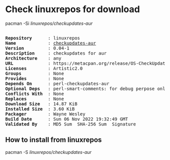 # Check linuxrepos for download

pacman -Si *linuxrepos/checkupdates-aur*

<div class="highlight"><pre class="highlight"><text>
<b>Repository</b>      : linuxrepos
<b>Name</b>            : <a href="../../x86_64/checkupdates-aur-0.04-1-any.pkg.tar.zst">checkupdates-aur</a>
<b>Version</b>         : 0.04-1
<b>Description</b>     : checkupdates for aur
<b>Architecture</b>    : any
<b>URL</b>             : https://metacpan.org/release/OS-CheckUpdates-AUR
<b>Licenses</b>        : Artistic2.0
<b>Groups</b>          : None
<b>Provides</b>        : None
<b>Depends On</b>      : perl-checkupdates-aur
<b>Optional Deps</b>   : perl-smart-comments: for debug perpose only
<b>Conflicts With</b>  : None
<b>Replaces</b>        : None
<b>Download Size</b>   : 14.87 KiB
<b>Installed Size</b>  : 3.60 KiB
<b>Packager</b>        : Wayne Wesley <wayne6324@gmail.com>
<b>Build Date</b>      : Sun 06 Nov 2022 19:32:49 GMT
<b>Validated By</b>    : MD5 Sum  SHA-256 Sum  Signature
</text></pre></div>

## How to install from linuxrepos

pacman -S *linuxrepos/checkupdates-aur*
